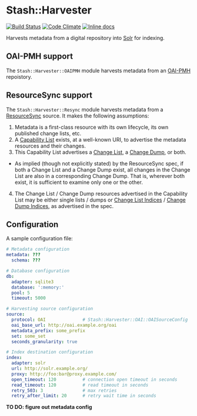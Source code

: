 # Stash::Harvester 

[![Build Status](https://travis-ci.org/CDLUC3/stash-harvester.png?branch=master)](https://travis-ci.org/CDLUC3/stash-harvester) 
[![Code Climate](https://codeclimate.com/github/CDLUC3/stash-harvester.png)](https://codeclimate.com/github/CDLUC3/stash-harvester) 
[![Inline docs](http://inch-ci.org/github/CDLUC3/stash-harvester.png)](http://inch-ci.org/github/CDLUC3/stash-harvester)

Harvests metadata from a digital repository into
[Solr](http://lucene.apache.org/solr/) for indexing.

## OAI-PMH support

The `Stash::Harvester::OAIPMH` module harvests metadata from an [OAI-PMH](http://www.openarchives.org/pmh/) repoistory.

## ResourceSync support

The `Stash::Harvester::Resync` module harvests metadata from a [ResourceSync](http://www.openarchives.org/rs/1.0/resourcesync) source. It makes the following assumptions:

1. Metadata is a first-class resource with its own lifecycle, its own published change lists, etc.
2. A [Capability List](http://www.openarchives.org/rs/1.0/resourcesync#CapabilityList) exists, at a well-known URI, to advertise the metadata resources and their changes.
3. This Capability List advertises a [Change List](http://www.openarchives.org/rs/1.0/resourcesync#ChangeList), a [Change Dump](http://www.openarchives.org/rs/1.0/resourcesync#ChangeDump), or both.
  * As implied (though not explicitly stated) by the ResourceSync spec, if both a Change List and a Change Dump exist, all changes in the Change List are also in a corresponding Change Dump. That is, wherever both exist, it is sufficient to examine only one or the other.
4. The Change List / Change Dump resources advertised in the Capability List may be either single lists / dumps or [Change List Indices](http://www.openarchives.org/rs/1.0/resourcesync#ChangeListIndex) / [Change Dump Indices](http://www.openarchives.org/rs/1.0/resourcesync#ChangeDumpIndex), as advertised in the spec.

## Configuration

A sample configuration file:
```yaml
# Metadata configuration
metadata: ???
  schema: ???

# Database configuration
db:
  adapter: sqlite3
  database: ':memory:'
  pool: 5
  timeout: 5000

# Harvesting source configuration
source:
  protocol: OAI              # Stash::Harvester::OAI::OAISourceConfig
  oai_base_url: http://oai.example.org/oai
  metadata_prefix: some_prefix
  set: some_set
  seconds_granularity: true

# Index destination configuration
index:
  adapter: solr
  url: http://solr.example.org/
  proxy: http://foo:bar@proxy.example.com/
  open_timeout: 120          # connection open timeout in seconds
  read_timeout: 120          # read timeout in seconds
  retry_503: 3               # max retries
  retry_after_limit: 20      # retry wait time in seconds
```

**TO DO: figure out metadata config**

